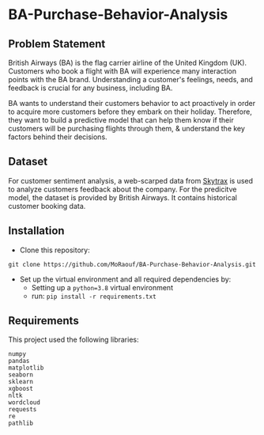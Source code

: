 # BA-Purchase-Behavior-Analysis

Problem Statement
---
British Airways (BA) is the flag carrier airline of the United Kingdom (UK). Customers who book a flight with BA will experience many interaction points with the BA brand. Understanding a customer's feelings, needs, and feedback is crucial for any business, including BA.

BA wants to understand their customers behavior to act proactively in order to acquire more customers before they embark on their holiday. Therefore, they want to build a predictive model that can help them know if their customers will be purchasing flights through them, & understand the key factors behind their decisions.

Dataset
---
For customer sentiment analysis, a web-scarped data from [Skytrax](https://www.airlinequality.com/) is used to analyze customers feedback about the company.
For the predicitve model, the dataset is provided by British Airways. It contains historical customer booking data.

Installation
---
* Clone this repository:
```
git clone https://github.com/MoRaouf/BA-Purchase-Behavior-Analysis.git
```
* Set up the virtual environment and all required dependencies by:
  * Setting up a `python=3.8` virtual environment
  * run: `pip install -r requirements.txt`


Requirements
---
This project used the following libraries:
```
numpy
pandas
matplotlib
seaborn
sklearn
xgboost
nltk
wordcloud
requests
re
pathlib
```
